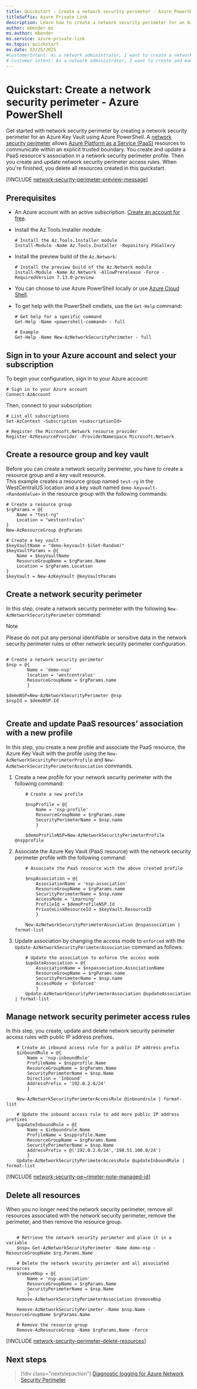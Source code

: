 ```yaml
---
title: Quickstart - Create a network security perimeter - Azure PowerShell
titleSuffix: Azure Private Link
description: Learn how to create a network security perimeter for an Azure resource using Azure PowerShell. This example demonstrates the creation of a network security perimeter for an Azure Key Vault.
author: mbender-ms
ms.author: mbender
ms.service: azure-private-link
ms.topic: quickstart
ms.date: 03/25/2025
#CustomerIntent: As a network administrator, I want to create a network security perimeter for an Azure resource using Azure PowerShell, so that I can control the network traffic to and from the resource.
# Customer intent: As a network administrator, I want to create and manage a network security perimeter for an Azure Key Vault using PowerShell, so that I can enhance security by controlling the network traffic within a trusted boundary.
---
```


# Quickstart: Create a network security perimeter - Azure PowerShell

Get started with network security perimeter by creating a network security perimeter for an Azure Key Vault using Azure PowerShell. A [network security perimeter](network-security-perimeter-concepts.md) allows [Azure Platform as a Service (PaaS)](./network-security-perimeter-concepts.md#onboarded-private-link-resources) resources to communicate within an explicit trusted boundary. You create and update a PaaS resource's association in a network security perimeter profile. Then you create and update network security perimeter access rules. When you're finished, you delete all resources created in this quickstart.

[!INCLUDE [network-security-perimeter-preview-message](../../includes/network-security-perimeter-preview-message.md)]

## Prerequisites

- An Azure account with an active subscription. [Create an account for free](https://azure.microsoft.com/free/?WT.mc_id=A261C142F).

- Install the Az.Tools.Installer module:
  
    ```azurepowershell
    # Install the Az.Tools.Installer module    
    Install-Module -Name Az.Tools.Installer -Repository PSGallery
    ```

- Install the preview build of the `Az.Network`:

    ```azurepowershell-interactive
    # Install the preview build of the Az.Network module 
    Install-Module -Name Az.Network -AllowPrerelease -Force -RequiredVersion 7.13.0-preview
    ```
    
- You can choose to use Azure PowerShell locally or use [Azure Cloud Shell](/azure/cloud-shell/overview).
- To get help with the PowerShell cmdlets, use the `Get-Help` command:
    ```azurepowershell-interactive
    # Get help for a specific command
    Get-Help -Name <powershell-command> - full

    # Example
    Get-Help -Name New-AzNetworkSecurityPerimeter - full
    ```

## Sign in to your Azure account and select your subscription

To begin your configuration, sign in to your Azure account:

```azurepowershell
# Sign in to your Azure account
Connect-AzAccount
```

Then, connect to your subscription:

```azurepowershell
# List all subscriptions
Set-AzContext -Subscription <subscriptionId>

# Register the Microsoft.Network resource provider
Register-AzResourceProvider -ProviderNamespace Microsoft.Network
```

## Create a resource group and key vault

Before you can create a network security perimeter, you have to create a resource group and a key vault resource.  
This example creates a resource group named `test-rg` in the WestCentralUS location and a key vault named `demo-keyvault-<RandomValue>` in the resource group with the following commands:

```azurepowershell-interactive
# Create a resource group
$rgParams = @{
    Name = "test-rg"
    Location = "westcentralus"
}
New-AzResourceGroup @rgParams

# Create a key vault
$keyVaultName = "demo-keyvault-$(Get-Random)"
$keyVaultParams = @{
    Name = $keyVaultName
    ResourceGroupName = $rgParams.Name
    Location = $rgParams.Location
}
$keyVault = New-AzKeyVault @keyVaultParams

```

## Create a network security perimeter

In this step, create a network security perimeter with the following `New-AzNetworkSecurityPerimeter` command:

> [!NOTE]
> Please do not put any personal identifiable or sensitive data in the network security perimeter rules or other network security perimeter configuration.

```azurepowershell-interactive

# Create a network security perimeter
$nsp = @{ 
        Name = 'demo-nsp' 
        location = 'westcentralus' 
        ResourceGroupName = $rgParams.name  
        } 

$demoNSP=New-AzNetworkSecurityPerimeter @nsp
$nspId = $demoNSP.Id
  
```


## Create and update PaaS resources’ association with a new profile

In this step, you create a new profile and associate the PaaS resource, the Azure Key Vault with the profile using the `New-AzNetworkSecurityPerimeterProfile` and `New-AzNetworkSecurityPerimeterAssociation` commands.

1. Create a new profile for your network security perimeter with the following command:

    ```azurepowershell-interactive
        # Create a new profile
        
        $nspProfile = @{ 
            Name = 'nsp-profile' 
            ResourceGroupName = $rgParams.name 
            SecurityPerimeterName = $nsp.name 
            }
        
        $demoProfileNSP=New-AzNetworkSecurityPerimeterProfile @nspprofile
    ```

2. Associate the Azure Key Vault (PaaS resource) with the network security perimeter profile with the following command: 

    ```azurepowershell-interactive
        # Associate the PaaS resource with the above created profile
        
        $nspAssociation = @{ 
            AssociationName = 'nsp-association' 
            ResourceGroupName = $rgParams.name 
            SecurityPerimeterName = $nsp.name 
            AccessMode = 'Learning'  
            ProfileId = $demoProfileNSP.Id 
            PrivateLinkResourceId = $keyVault.ResourceID
            }
    
        New-AzNetworkSecurityPerimeterAssociation @nspassociation | format-list
    ```

3. Update association by changing the access mode to `enforced` with the `Update-AzNetworkSecurityPerimeterAssociation` command as follows:

    ```azurepowershell-interactive
        # Update the association to enforce the access mode
        $updateAssociation = @{ 
            AssociationName = $nspassociation.AssociationName 
            ResourceGroupName = $rgParams.name 
            SecurityPerimeterName = $nsp.name 
            AccessMode = 'Enforced'
            }
        Update-AzNetworkSecurityPerimeterAssociation @updateAssociation | format-list
    ```     

## Manage network security perimeter access rules

In this step, you create, update and delete network security perimeter access rules with public IP address prefixes.

```azurepowershell-interactive
    # Create an inbound access rule for a public IP address prefix
    $inboundRule = @{ 
        Name = 'nsp-inboundRule' 
        ProfileName = $nspprofile.Name  
        ResourceGroupName = $rgParams.Name  
        SecurityPerimeterName = $nsp.Name  
        Direction = 'Inbound'  
        AddressPrefix = '192.0.2.0/24' 
        } 

    New-AzNetworkSecurityPerimeterAccessRule @inboundrule | format-list

    # Update the inbound access rule to add more public IP address prefixes
    $updateInboundRule = @{ 
        Name = $inboundrule.Name 
        ProfileName = $nspprofile.Name  
        ResourceGroupName = $rgParams.Name  
        SecurityPerimeterName = $nsp.Name  
        AddressPrefix = @('192.0.2.0/24','198.51.100.0/24')
        }
    Update-AzNetworkSecurityPerimeterAccessRule @updateInboundRule | format-list
```

[!INCLUDE [network-security-pe~rimeter-note-managed-id](../../includes/network-security-perimeter-note-managed-id.md)]

## Delete all resources 

When you no longer need the network security perimeter, remove all resources associated with the network security perimeter, remove the perimeter, and then remove the resource group.

```azurepowershell-interactive

    # Retrieve the network security perimeter and place it in a variable
    $nsp= Get-AzNetworkSecurityPerimeter -Name demo-nsp -ResourceGroupName $rg.Params.Name

    # Delete the network security perimeter and all associated resources
    $removeNsp = @{ 
        Name = 'nsp-association'
        ResourceGroupName = $rgParams.Name
        SecurityPerimeterName = $nsp.Name
        }
    Remove-AzNetworkSecurityPerimeterAssociation @removeNsp
    
    Remove-AzNetworkSecurityPerimeter -Name $nsp.Name -ResourceGroupName $rgParams.Name
    
    # Remove the resource group
    Remove-AzResourceGroup -Name $rgParams.Name -Force
```

[!INCLUDE [network-security-perimeter-delete-resources](../../includes/network-security-perimeter-delete-resources.md)]
 
## Next steps

> [!div class="nextstepaction"]
> [Diagnostic logging for Azure Network Security Perimeter](./network-security-perimeter-diagnostic-logs.md)
